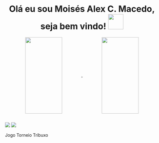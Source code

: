 <h1 align="center">  
  Olá eu sou Moisés Alex C. Macedo, seja bem vindo!
  <img src="https://media3.giphy.com/media/MeJgB3yMMwIaHmKD4z/giphy.gif?cid=ecf05e476wmd6hnux9golvdevjhpowp60fi3ueqfas552fra&rid=giphy.gif&ct=g" width="50px">
</h1>

<div align="center">
  <a href="https://github.com/moises-macedo">
  <img align="center" height="250px"  width="49%" src="https://github-readme-stats.vercel.app/api?username=moises-macedo&show_icons=false&theme=merko&include_all_commits=true&count_private=true"/>
  <img align="center" height="250px" width="49%" src="https://github-readme-stats.vercel.app/api/top-langs/?username=moises-macedo&layout=compact"/>
    
</div>

  
  ##
 
<div> 
   <a href = "mailto:moses.mabyda@gmail.com"><img src="https://img.shields.io/badge/-Gmail-%23333?style=for-the-badge&logo=gmail&logoColor=white" target="_blank"></a>
  <a href="https://www.linkedin.com/in/mois%C3%A9s-alex-macedo-71413a9a/" target="_blank"><img src="https://img.shields.io/badge/-LinkedIn-%230077B5?style=for-the-badge&logo=linkedin&logoColor=white" target="_blank"></a> 
 
  
</div>
  
<div>
  <p>Jogo Torneio Tribuxo</p>
  <a href='https://react-entrega-s1-preparativos-para-o-torneio-trib-moises-macedo.vercel.app'>
    
 </a>
</div>

